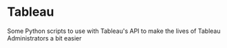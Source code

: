 # Tableau
Some Python scripts to use with Tableau's API to make the lives of Tableau Administrators a bit easier
